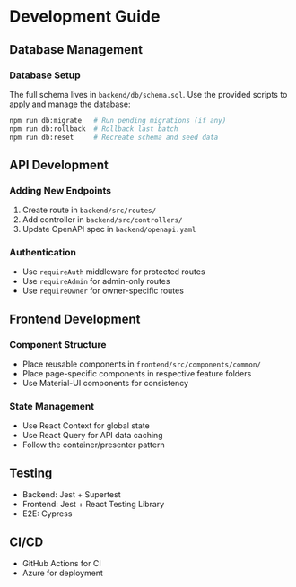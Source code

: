 # Development Guide

## Database Management

### Database Setup
The full schema lives in `backend/db/schema.sql`. Use the provided scripts to
apply and manage the database:

```bash
npm run db:migrate   # Run pending migrations (if any)
npm run db:rollback  # Rollback last batch
npm run db:reset     # Recreate schema and seed data
```

## API Development

### Adding New Endpoints
1. Create route in `backend/src/routes/`
2. Add controller in `backend/src/controllers/`
3. Update OpenAPI spec in `backend/openapi.yaml`

### Authentication
- Use `requireAuth` middleware for protected routes
- Use `requireAdmin` for admin-only routes
- Use `requireOwner` for owner-specific routes

## Frontend Development

### Component Structure
- Place reusable components in `frontend/src/components/common/`
- Place page-specific components in respective feature folders
- Use Material-UI components for consistency

### State Management
- Use React Context for global state
- Use React Query for API data caching
- Follow the container/presenter pattern

## Testing
- Backend: Jest + Supertest
- Frontend: Jest + React Testing Library
- E2E: Cypress

## CI/CD
- GitHub Actions for CI
- Azure for deployment
